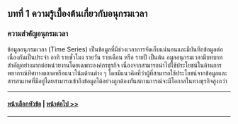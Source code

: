 ## บทที่ 1 ความรู้เบื้องต้นเกี่ยวกับอนุกรมเวลา
### ความสำคัญอนุกรมเวลา
ข้อมูลอนุกรมเวลา (Time Series) เป็นข้อมูลที่มีช่วงเวลาการจัดเก็บแน่นอนและมีบันทึกข้อมูลต่อเนื่องกันเป็นประจำ อาทิ รายชั่วโมง รายวัน รายเดือน หรือ รายปี เป็นต้น อมูลอนุกรมเวลามีบทบาทสำคัญอย่างมากต่อหน่วยงานโดยเฉพาะองค์กรธุรกิจ เนื่องจากสามารถนำไปใช้ประโยชน์ในด้านการพยากรณ์ทิศทางตลาดหรือแนวโน้มด้านต่าง ๆ โดยมีแนวคิดที่ว่าผู้ที่สามารถใช้ประโยชน์จากข้อมูลและสารสนเทศที่มีอยู่โดยสามารถเข้าถึงข้อมูลได้อย่างถูกต้องทันสถานการณ์จะมีโอกาสในทางธุรกิจสูงกว่า 

---
#### [หน้าเลือกหัวข้อ](README.md) | [หน้าต่อไป >>](0102.md)
---
